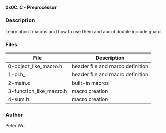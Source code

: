 #### 0x0C. C - Preprocessor

### Description
Learn about macros and how to use them and about double include guard

### Files  
File | Description
---|---
0-object\_like\_macro.h | header file and marco definition
1-pi.h\_ | header file and macro definition
2-main.c | built-in macros
3-function\_like\_macro.h | macro creation
4-sum.h | macro creation

### Author
Peter Wu

